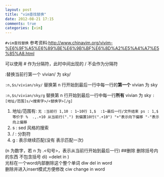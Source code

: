 ```yaml
---
layout: post
title: "vim查找替换"
date: 2012-08-21 17:15
comments: true
categories: [vim]
---
```

`#vim查找替换`
参考资料:http://www.chinavim.org/vivim-%E6%9F%A5%E6%89%BE%E6%9B%BF%E6%8D%A2%E5%A4%A7%E5%85%A8.html

 可以使用 # 作为分隔符，此时中间出现的 / 不会作为分隔符

 :替换当前行第一个 vivian/ 为 sky/

 <code>:n,$s/vivian/sky/</code> 替换第 n 行开始到最后一行中每一行的**第一个** vivian 为 sky

 <code>:n,$s/vivian/sky/g</code> 替换第 n 行开始到最后一行中每一行**所有** vivian 为 sky
`
:[地址/范围]s/<搜索字>/<替换字>[/g]
`
<!-- more -->
1. 地址/范围有:
`
 无 :当前行
 1,10 : 1~10行
 1,$  :1~最后一行/文件结束 ps : 1,$ 等价于 % 
 .,.+10 从当前行(".") 到偏置10行(".+10") "+"表示向下偏移 "-"表示向上偏移 
`
2. s : sed 风格的搜索
3. / : 分割符
4. g : 表示继续匹配(没有 表示匹配一次)

(n 为数字，若 n 为 .<句号>，表示从当前行开始到最后一行)
##删除
删除括号内的东西 不包含括号 di) =delet in )  
光标在一个word内部删除这个整个单词 diw  del in word  
删除并进入insert模式方便修改 ciw change in word  
